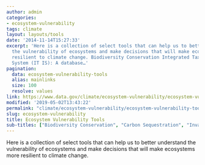 ```yaml
---
author: admin
categories:
- ecosystem-vulnerability
tags: climate
layout: layouts/tools
date: '2014-11-14T15:27:33'
excerpt: 'Here is a collection of select tools that can help us to better understand
  the vulnerability of ecosystems and make decisions that will make ecosystems more
  resilient to climate change. Biodiversity Conservation Integrated Taxonomic Informatin
  System (IT IS): A database…'
pagination:
  data: ecosystem-vulnerability-tools
  alias: mainlinks
  size: 100
  resolve: values
link: https://www.data.gov/climate/ecosystem-vulnerability/ecosystem-vulnerability-tools
modified: '2019-05-02T13:43:22'
permalink: "climate/ecosystem-vulnerability/ecosystem-vulnerability-tools/"
slug: ecosystem-vulnerability
title: Ecosystem Vulnerability Tools
sub-titles: ["Biodiversity Conservation", "Carbon Sequestration", "Invasive Species", "Land Cover and Ecosystem Services", "Oceans and Coasts", "Water Resources and Drought", "Wildfires"]
---
```


Here is a collection of select tools that can help us to better understand the vulnerability of ecosystems and make decisions that will make ecosystems more resilient to climate change.


